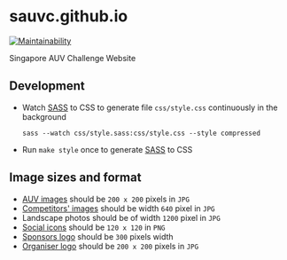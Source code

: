 # sauvc.github.io

[![Maintainability](https://api.codeclimate.com/v1/badges/43a2ddb5ad2c8e07121e/maintainability)](https://codeclimate.com/github/sauvc/sauvc.github.io/maintainability)

Singapore AUV Challenge Website

## Development

- Watch [SASS](http://sass-lang.com/) to CSS to generate file `css/style.css` continuously in the background
    ```
    sass --watch css/style.sass:css/style.css --style compressed
    ```
- Run `make style` once to generate [SASS](http://sass-lang.com/) to CSS

## Image sizes and format

- [AUV images](img/auv) should be `200 x 200` pixels in `JPG`
- [Competitors' images](img/competitors) should be width `640` pixel in `JPG`
- Landscape photos should be of width `1200` pixel in `JPG`
- [Social icons](img/social) should be `120 x 120` in `PNG`
- [Sponsors logo](img/sponsors) should be `300` pixels width
- [Organiser logo](img/team) should be `200 x 200` pixels in `JPG`
